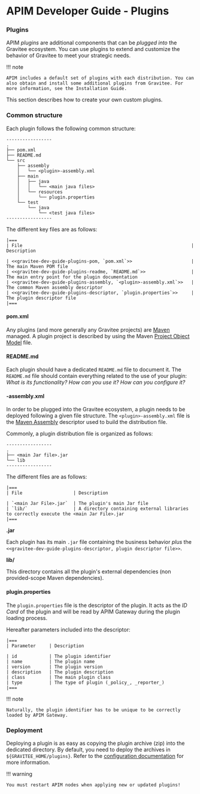 # APIM Developer Guide - Plugins

### Plugins

APIM _plugins_ are additional components that can be _plugged into_ the Gravitee ecosystem. You can use plugins to extend and customize the behavior of Gravitee to meet your strategic needs.

!!! note

```
APIM includes a default set of plugins with each distribution. You can also obtain and install some additional plugins from Gravitee. For more information, see the Installation Guide.
```

This section describes how to create your own custom plugins.

### Common structure

Each plugin follows the following common structure:

```
-----------------
.
├── pom.xml
├── README.md
└── src
    ├── assembly
    │   └── <plugin>-assembly.xml
    ├── main
    │   ├── java
    │   │   └── <main java files>
    │   └── resources
    │       └── plugin.properties
    └── test
        └── java
            └── <test java files>
-----------------
```

The different key files are as follows:

```
|===
| File                                                               | Description

| <<gravitee-dev-guide-plugins-pom, `pom.xml`>>                      | The main Maven POM file
| <<gravitee-dev-guide-plugins-readme, `README.md`>>                 | The main entry point for the plugin documentation
| <<gravitee-dev-guide-plugins-assembly, `<plugin>-assembly.xml`>>   | The common Maven assembly descriptor
| <<gravitee-dev-guide-plugins-descriptor, `plugin.properties`>>     | The plugin descriptor file
|===
```

#### pom.xml

Any plugins (and more generally any Gravitee projects) are [Maven](https://maven.apache.org/) managed. A plugin project is described by using the Maven [Project Object Model](https://maven.apache.org/pom.html) file.

#### README.md

Each plugin should have a dedicated `README.md` file to document it. The `README.md` file should contain everything related to the use of your plugin: _What is its functionality? How can you use it? How can you configure it?_

#### -assembly.xml

In order to be plugged into the Gravitee ecosystem, a plugin needs to be deployed following a given file structure. The `<plugin>-assembly.xml` file is the [Maven Assembly](http://maven.apache.org/plugins/maven-assembly-plugin/) descriptor used to build the distribution file.

Commonly, a plugin distribution file is organized as follows:

```
-----------------
.
├── <main Jar file>.jar
└── lib
-----------------
```

The different files are as follows:

```
|===
| File                   | Description

| `<main Jar File>.jar`  | The plugin's main Jar file
| `lib/`                 | A directory containing external libraries to correctly execute the <main Jar File>.jar
|===
```

**.jar**

Each plugin has its main `.jar` file containing the business behavior _plus_ the `<<gravitee-dev-guide-plugins-descriptor, plugin descriptor file>>`.

**lib/**

This directory contains all the plugin's external dependencies (non provided-scope Maven dependencies).

#### plugin.properties

The `plugin.properties` file is the descriptor of the plugin. It acts as the _ID Card_ of the plugin and will be read by APIM Gateway during the plugin loading process.

Hereafter parameters included into the descriptor:

```
|===
| Parameter	    | Description

| id	        | The plugin identifier
| name	        | The plugin name
| version	    | The plugin version
| description	| The plugin description
| class	        | The main plugin class
| type	        | The type of plugin (_policy_, _reporter_)
|===
```

!!! note

```
Naturally, the plugin identifier has to be unique to be correctly loaded by APIM Gateway.
```

### Deployment

Deploying a plugin is as easy as copying the plugin archive (zip) into the dedicated directory. By default, you need to deploy the archives in `${GRAVITEE_HOME/plugins}`. Refer to the [configuration documentation](../getting-started/configuration/configuration/gateway/installation-guide-gateway-configuration.md#configure\_the\_plugins\_repository) for more information.

!!! warning

```
You must restart APIM nodes when applying new or updated plugins!
```
